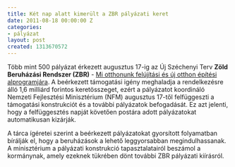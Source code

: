 ```yaml
---
title: Két nap alatt kimerült a ZBR pályázati keret
date: 2011-08-18 00:00:00 Z
categories:
- pályázat
layout: post
created: 1313670572
---
```


<div class="cikk-lead"><p>Több mint 500 pályázat érkezett augusztus 17-ig az Új Széchenyi Terv <strong>Zöld Beruházási Rendszer (ZBR)</strong> - <a href="http://www.goldconsulting.eu/palyazatok/zoldgazdasag/%E2%80%9Emi-otthonunk-felujitasi-es-uj-otthon-epitesi-alprogram%E2%80%9D">Mi otthonunk felújítási és új otthon építési alprogramjára</a>. A beérkezett támogatási igény meghaladja a rendelkezésre álló 1,6 milliárd forintos keretösszeget, ezért a pályázatot koordináló Nemzeti Fejlesztési Minisztérium (NFM) augusztus 17-től felfüggeszti a támogatási konstrukciót és a további pályázatok befogadását. Ez azt jelenti, hogy a felfüggesztés napját követően postára adott pályázatokat automatikusan kizárják.</p></div><p>A tárca ígéretei szerint a beérkezett pályázatokat gyorsított folyamatban bírálják el, hogy a beruházások a lehető leggyorsabban megindulhassanak. A minisztérium a pályázati konstrukció tapasztalatairól beszámol a kormánynak, amely ezeknek tükrében dönt további ZBR pályázati kiírásról.</p>
